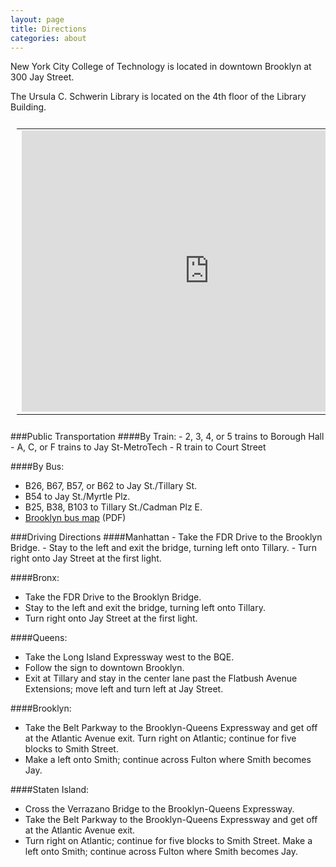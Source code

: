 ```yaml
---
layout: page
title: Directions
categories: about
---
```

New York City College of Technology is located in downtown Brooklyn at 300 Jay Street.

The Ursula C. Schwerin Library is located on the 4th floor of the Library Building.

<table border="0" cellspacing="0" cellpadding="0" style="padding:10px;"><tbody><tr><td><iframe width="600" height="450" frameborder="0" style="border:0" src="https://www.google.com/maps/embed/v1/place?q=300%20Jay%20Street%2C%20Brooklyn%2C%20NY%2C%20United%20States&key=AIzaSyAILeZeuvCPw7zDL7PnbuVUaeoMn1oQBNA"></iframe></td></tr></tbody></table>

<div class="row">
<div class="col-md-6 col-sm-12">
###Public Transportation
####By Train:
- 2, 3, 4, or 5 trains to Borough Hall
- A, C, or F trains to Jay St-MetroTech
- R train to Court Street

####By Bus: 
- B26, B67, B57, or B62 to Jay St./Tillary St.
- B54 to Jay St./Myrtle Plz.
- B25, B38, B103 to Tillary St./Cadman Plz E.
- <a href="http://www.mta.info/nyct/maps/busbkln.pdf" style="text-decoration: underline;">Brooklyn bus map</a> (PDF)
</div>

<div class="col-md-6 col-sm-12">
###Driving Directions</h3>
####Manhattan
- Take the FDR Drive to the Brooklyn Bridge.
- Stay to the left and exit the bridge, turning left onto Tillary. 
- Turn right onto Jay Street at the first light.


####Bronx:
- Take the FDR Drive to the Brooklyn Bridge. 
- Stay to the left and exit the bridge, turning left onto Tillary. 
- Turn right onto Jay Street at the first light.


####Queens:

- Take the Long Island Expressway west to the BQE. 
- Follow the sign to downtown Brooklyn. 
- Exit at Tillary and stay in the center lane past the Flatbush Avenue Extensions; move left and turn left at Jay Street.


####Brooklyn:

- Take the Belt Parkway to the Brooklyn-Queens Expressway and get off at the Atlantic Avenue exit. Turn right on Atlantic; continue for five blocks to Smith Street. 
- Make a left onto Smith; continue across Fulton where Smith becomes Jay.


####Staten Island:

- Cross the Verrazano Bridge to the Brooklyn-Queens Expressway. 
- Take the Belt Parkway to the Brooklyn-Queens Expressway and get off at the Atlantic Avenue exit. 
- Turn right on Atlantic; continue for five blocks to Smith Street. Make a left onto Smith; continue across Fulton where Smith becomes Jay.

</div>
</div>
